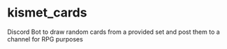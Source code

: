 # kismet_cards
Discord Bot to draw random cards from a provided set and post them to a channel for RPG purposes
